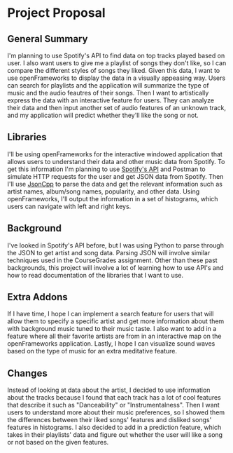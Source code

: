 # Project Proposal
## General Summary
I'm planning to use Spotify's API to find data on top tracks played based on user. 
I also want users to give me a playlist of songs they don't like, so
I can compare the different styles of songs they liked. Given this data, 
I want to use openFrameworks to display the data in a visually appeasing way. Users can search for playlists
and the application will summarize the type of music and the audio feautres of 
their songs. Then I want to artistically express the data with an interactive feature
for users. They can analyze their data and then input another set of audio features
of an unknown track, and my application will predict whether they'll like the song
or not.

## Libraries
I'll be using openFrameworks for the interactive windowed application that
allows users to understand their data and other music data from Spotify. To get
this information I'm planning to use [Spotify's API](https://developer.spotify.com/web-api/)
and Postman to simulate HTTP requests for the user
and get JSON data from Spotify. Then I'll use [JsonCpp](https://github.com/open-source-parsers/jsoncpp)
to parse the data and get the relevant information such as artist names, album/song names, popularity,
and other data. Using openFrameworks, I'll output the information in a set of
histograms, which users can navigate with left and right keys.

## Background
I've looked in Spotify's API before, but I was using Python to parse through
the JSON to get artist and song data. Parsing JSON will involve similar techniques
used in the CourseGrades assignment. Other than these past backgrounds, this
project will involve a lot of learning how to use API's and how to read
documentation of the libraries that I want to use.

## Extra Addons
If I have time, I hope I can implement a search feature for users that will allow
them to specify a specific artist and get more information about them with
background music tuned to their music taste. I also want to add in a feature
where all their favorite artists are from in an interactive map on the openFrameworks
application. Lastly, I hope I can visualize sound waves based on the type of music
for an extra meditative feature.

## Changes
Instead of looking at data about the artist, I decided to use information about the tracks
because I found that each track has a lot of cool features that describe it such as
"Danceability" or "Instrumentalness". Then I want users to understand more about their
music preferences, so I showed them the differences between their liked songs' features and
disliked songs' features in histograms. I also decided to add in a prediction feature, which takes
in their playlists' data and figure out whether the user will like a song or not based on the
given features.

